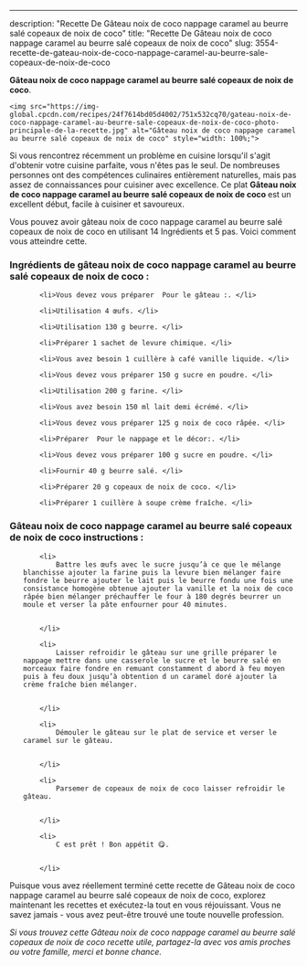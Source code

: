 ---
description: "Recette De Gâteau noix de coco nappage caramel au beurre salé copeaux de noix de coco"
title: "Recette De Gâteau noix de coco nappage caramel au beurre salé copeaux de noix de coco"
slug: 3554-recette-de-gateau-noix-de-coco-nappage-caramel-au-beurre-sale-copeaux-de-noix-de-coco

<p>
	<strong>Gâteau noix de coco nappage caramel au beurre salé copeaux de noix de coco</strong>. 
	
</p>
<p>
	
	<img src="https://img-global.cpcdn.com/recipes/24f7614bd05d4002/751x532cq70/gateau-noix-de-coco-nappage-caramel-au-beurre-sale-copeaux-de-noix-de-coco-photo-principale-de-la-recette.jpg" alt="Gâteau noix de coco nappage caramel au beurre salé copeaux de noix de coco" style="width: 100%;">
	
	
</p>

Si vous rencontrez récemment un problème en cuisine lorsqu'il s'agit d'obtenir votre cuisine parfaite, vous n'êtes pas le seul. De nombreuses personnes ont des compétences culinaires entièrement naturelles, mais pas assez de connaissances pour cuisiner avec excellence. Ce plat <strong> Gâteau noix de coco nappage caramel au beurre salé copeaux de noix de coco </strong> est un excellent début, facile à cuisiner et savoureux.

<!--inarticleads1-->

Vous pouvez avoir gâteau noix de coco nappage caramel au beurre salé copeaux de noix de coco en utilisant 14 Ingrédients et 5 pas. Voici comment vous atteindre cette.

<h3>Ingrédients de gâteau noix de coco nappage caramel au beurre salé copeaux de noix de coco :</h3>

<ol>
	
		<li>Vous devez vous préparer  Pour le gâteau :. </li>
	
		<li>Utilisation 4 œufs. </li>
	
		<li>Utilisation 130 g beurre. </li>
	
		<li>Préparer 1 sachet de levure chimique. </li>
	
		<li>Vous avez besoin 1 cuillère à café vanille liquide. </li>
	
		<li>Vous devez vous préparer 150 g sucre en poudre. </li>
	
		<li>Utilisation 200 g farine. </li>
	
		<li>Vous avez besoin 150 ml lait demi écrémé. </li>
	
		<li>Vous devez vous préparer 125 g noix de coco râpée. </li>
	
		<li>Préparer  Pour le nappage et le décor:. </li>
	
		<li>Vous devez vous préparer 100 g sucre en poudre. </li>
	
		<li>Fournir 40 g beurre salé. </li>
	
		<li>Préparer 20 g copeaux de noix de coco. </li>
	
		<li>Préparer 1 cuillère à soupe crème fraîche. </li>
	
</ol>



<!--inarticleads2-->

<h3>Gâteau noix de coco nappage caramel au beurre salé copeaux de noix de coco instructions :</h3>

<ol>
	
		<li>
			Battre les œufs avec le sucre jusqu’à ce que le mélange blanchisse ajouter la farine puis la levure bien mélanger faire fondre le beurre ajouter le lait puis le beurre fondu une fois une consistance homogène obtenue ajouter la vanille et la noix de coco râpée bien mélanger préchauffer le four à 180 degrés beurrer un moule et verser la pâte enfourner pour 40 minutes.
			
			
		</li>
	
		<li>
			Laisser refroidir le gâteau sur une grille préparer le nappage mettre dans une casserole le sucre et le beurre salé en morceaux faire fondre en remuant constamment d abord à feu moyen puis à feu doux jusqu’à obtention d un caramel doré ajouter la crème fraîche bien mélanger.
			
			
		</li>
	
		<li>
			Démouler le gâteau sur le plat de service et verser le caramel sur le gâteau.
			
			
		</li>
	
		<li>
			Parsemer de copeaux de noix de coco laisser refroidir le gâteau.
			
			
		</li>
	
		<li>
			C est prêt ! Bon appétit 😋.
			
			
		</li>
	
</ol>



<!--inarticleads1-->

<p>
Puisque vous avez réellement terminé cette recette de Gâteau noix de coco nappage caramel au beurre salé copeaux de noix de coco, explorez maintenant les recettes et exécutez-la tout en vous réjouissant. Vous ne savez jamais - vous avez peut-être trouvé une toute nouvelle profession.
</p>

<p>
<i>Si vous trouvez cette Gâteau noix de coco nappage caramel au beurre salé copeaux de noix de coco recette utile, partagez-la avec vos amis proches ou votre famille, merci et bonne chance.</i>
</p>
